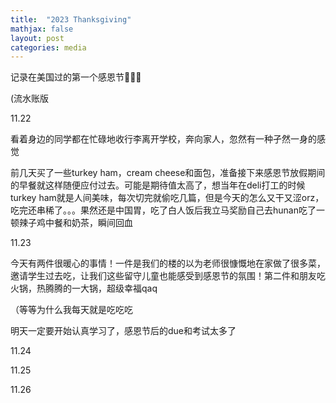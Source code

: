 ```yaml
---
title:  "2023 Thanksgiving"
mathjax: false
layout: post
categories: media
---
```

记录在美国过的第一个感恩节🦃🦃🦃

(流水账版

11.22

看着身边的同学都在忙碌地收行李离开学校，奔向家人，忽然有一种孑然一身的感觉

前几天买了一些turkey ham，cream cheese和面包，准备接下来感恩节放假期间的早餐就这样随便应付过去。可能是期待值太高了，想当年在deli打工的时候turkey ham就是人间美味，每次切完就偷吃几篇，但是今天的怎么又干又涩orz，吃完还串稀了。。。果然还是中国胃，吃了白人饭后我立马奖励自己去hunan吃了一顿辣子鸡中餐和奶茶，瞬间回血

11.23

今天有两件很暖心的事情！一件是我们的楼的以为老师很慷慨地在家做了很多菜，邀请学生过去吃，让我们这些留守儿童也能感受到感恩节的氛围！第二件和朋友吃火锅，热腾腾的一大锅，超级幸福qaq

（等等为什么我每天就是吃吃吃

明天一定要开始认真学习了，感恩节后的due和考试太多了

11.24

11.25

11.26

